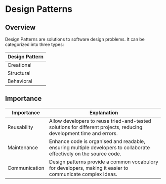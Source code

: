 # Design Patterns

## Overview
Design Patterns are solutions to software design problems. It can be categorized into three types:

| Design Pattern |
|----------------|
| Creational     |
| Structural     |
| Behavioral     |

## Importance
| Importance    | Explanation                                                                                                         |
|---------------|---------------------------------------------------------------------------------------------------------------------|
| Reusability   | Allow developers to reuse tried-and-tested solutions for different projects, reducing development time and errors.  |
| Maintenance   | Enhance code is organised and readable, ensuring multiple developers to collaborate effectively on the source code. |
| Communication | Design patterns provide a common vocabulory for developers, making it easier to communicate complex ideas.          |

